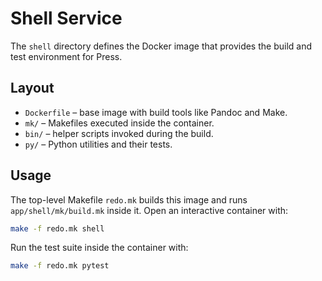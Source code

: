 # Shell Service

The `shell` directory defines the Docker image that provides the build and test environment for Press.

## Layout

- `Dockerfile` – base image with build tools like Pandoc and Make.
- `mk/` – Makefiles executed inside the container.
- `bin/` – helper scripts invoked during the build.
- `py/` – Python utilities and their tests.

## Usage

The top-level Makefile `redo.mk` builds this image and runs `app/shell/mk/build.mk` inside it. Open an interactive container with:

```bash
make -f redo.mk shell
```

Run the test suite inside the container with:

```bash
make -f redo.mk pytest
```
